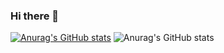 ### Hi there 👋

[![Anurag's GitHub stats](https://github-readme-stats.vercel.app/api?username=ChiragAjmera57)](https://github.com/anuraghazra/github-readme-stats)
![Anurag's GitHub stats](https://github-readme-stats.vercel.app/api?username=ChiragAjmera57&hide=contribs,prs)
